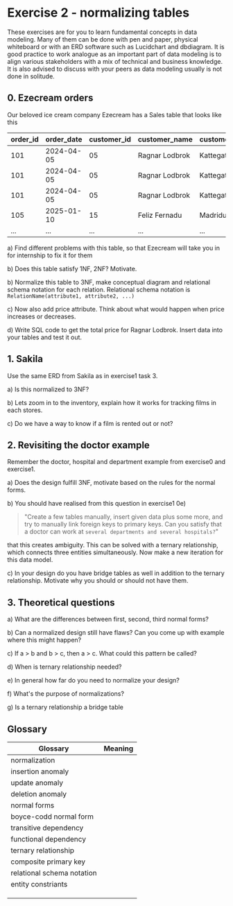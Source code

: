 # Exercise 2 - normalizing tables

These exercises are for you to learn fundamental concepts in data modeling. Many of them can be done with pen and paper, physical whiteboard or with an ERD software such as Lucidchart and dbdiagram. It is good practice to work analogue as an important part of data modeling is to align various stakeholders with a mix of technical and business knowledge. It is also advised to discuss with your peers as data modeling usually is not done in solitude.

## 0. Ezecream orders

Our beloved ice cream company Ezecream has a Sales table that looks like this

| order_id | order_date | customer_id | customer_name  | customer_address | product_id | product_name | quantity |
| -------- | ---------- | ----------- | -------------- | ---------------- | ---------- | ------------ | -------- |
| 101      | 2024-04-05 | 05          | Ragnar Lodbrok | Kattegatt 3      | 3          | Blåbärsmagi  | 20       |
| 101      | 2024-04-05 | 05          | Ragnar Lodbrok | Kattegatt 3      | 5          | Lakritsdröm  | 15       |
| 101      | 2024-04-05 | 05          | Ragnar Lodbrok | Kattegatt 3      | 1          | Lichipichi   | 35       |
| 105      | 2025-01-10 | 15          | Feliz Fernadu  | Madridugatan 2   | 8          | Gitlass      | 30       |
| ...      | ...        | ...         | ...            | ...              | ...        | ...          | ...      |

a) Find different problems with this table, so that Ezecream will take you in for internship to fix it for them

b) Does this table satisfy 1NF, 2NF? Motivate.

b) Normalize this table to 3NF, make conceptual diagram and relational schema notation for each relation. Relational schema notation is `RelationName(attribute1, attribute2, ...)`

c) Now also add price attribute. Think about what would happen when price increases or decreases.

d) Write SQL code to get the total price for Ragnar Lodbrok. Insert data into your tables and test it out.

## 1. Sakila

Use the same ERD from Sakila as in exercise1 task 3.

a) Is this normalized to 3NF?

b) Lets zoom in to the inventory, explain how it works for tracking films in each stores.

c) Do we have a way to know if a film is rented out or not?

## 2. Revisiting the doctor example

Remember the doctor, hospital and department example from exercise0 and exercise1.

a) Does the design fulfill 3NF, motivate based on the rules for the normal forms.

b) You should have realised from this question in exercise1 0e)

> "Create a few tables manually, insert given data plus some more, and try to manually link foreign keys to primary keys. Can you satisfy that a doctor can work at `several departments and several hospitals?`"

that this creates ambiguity. This can be solved with a ternary relationship, which connects three entities simultaneously. Now make a new iteration for this data model.

c) In your design do you have bridge tables as well in addition to the ternary relationship. Motivate why you should or should not have them.

## 3. Theoretical questions

a) What are the differences between first, second, third normal forms?

b) Can a normalized design still have flaws? Can you come up with example where this might happen?

c) If a > b and b > c, then a > c. What could this pattern be called?

d) When is ternary relationship needed?

e) In general how far do you need to normalize your design?

f) What's the purpose of normalizations?

g) Is a ternary relationship a bridge table

## Glossary

| Glossary                   | Meaning |
| -------------------------- | ------- |
| normalization              |         |
| insertion anomaly          |         |
| update anomaly             |         |
| deletion anomaly           |         |
| normal forms               |         |
| boyce-codd normal form     |         |
| transitive dependency      |         |
| functional dependency      |         |
| ternary relationship       |         |
| composite primary key      |         |
| relational schema notation |         |
| entity constriants         |         |
|                            |         |
|                            |         |
|                            |         |
